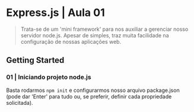 # Express.js | Aula 01

> Trata-se de um 'mini framework' para nos auxiliar a gerenciar nosso servidor node.js. Apesar de simples, traz muita facilidade na configuração de nossas aplicações web.

## Getting Started

### 01 | Iniciando projeto node.js

Basta rodarmos `npm init` e configurarmos nosso arquivo package.json (pode dar 'Enter' para tudo ou, se preferir, definir cada propriedade solicitada).